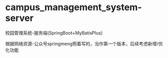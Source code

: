 # campus_management_system-server
校园管理系统-服务端(SpringBoot+MyBatisPlus)

根据网络资源-公众号springmeng照着写的，当作第一个版本，后续考虑新增/优化功能
